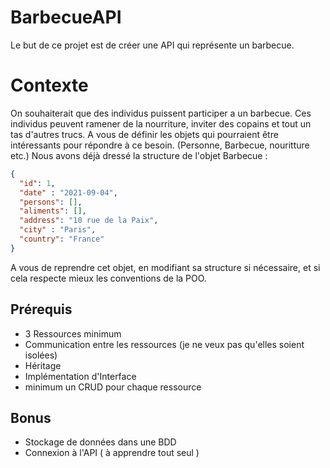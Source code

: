 # BarbecueAPI

Le but de ce projet est de créer une API qui représente un barbecue.


# Contexte

On souhaiterait que des individus puissent participer a un barbecue.
Ces individus peuvent ramener de la nourriture, inviter des copains et tout un tas d'autres trucs.
A vous de définir les objets qui pourraient être intéressants pour répondre à ce besoin. (Personne, Barbecue, nouritture etc.)
Nous avons déjà dressé la structure de l'objet Barbecue : 

``` json
{
  "id": 1,
  "date" : "2021-09-04",
  "persons": [],
  "aliments": [],
  "address": "10 rue de la Paix",
  "city" : "Paris",
  "country": "France"
}
``` 
A vous de reprendre cet objet, en modifiant sa structure si nécessaire, et si cela respecte mieux les conventions de la POO.

## Prérequis

- 3 Ressources minimum
- Communication entre les ressources (je ne veux pas qu'elles soient isolées)
- Héritage
- Implémentation d'Interface
- minimum un CRUD pour chaque ressource

## Bonus

- Stockage de données dans une BDD
- Connexion à l'API ( à apprendre tout seul )
